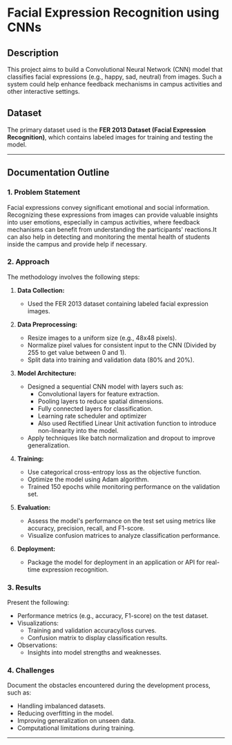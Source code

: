 # Facial Expression Recognition using CNNs

## Description
This project aims to build a Convolutional Neural Network (CNN) model that classifies facial expressions (e.g., happy, sad, neutral) from images. Such a system could help enhance feedback mechanisms in campus activities and other interactive settings.

## Dataset
The primary dataset used is the **FER 2013 Dataset (Facial Expression Recognition)**, which contains labeled images for training and testing the model.

---

## Documentation Outline

### 1. Problem Statement
Facial expressions convey significant emotional and social information. Recognizing these expressions from images can provide valuable insights into user emotions, especially in campus activities, where feedback mechanisms can benefit from understanding the participants' reactions.It can also help in detecting and monitoring the mental health of students inside the campus and provide help if necessary.

### 2. Approach
The methodology involves the following steps:

1. **Data Collection:**
   - Used the FER 2013 dataset containing labeled facial expression images.

2. **Data Preprocessing:**
   - Resize images to a uniform size (e.g., 48x48 pixels).
   - Normalize pixel values for consistent input to the CNN (Divided by 255 to get value between 0 and 1).
   - Split data into training and  validation data (80% and 20%).

3. **Model Architecture:**
   - Designed a sequential CNN model with layers such as:
     - Convolutional layers for feature extraction.
     - Pooling layers to reduce spatial dimensions.
     - Fully connected layers for classification.
     - Learning rate scheduler and optimizer
     - Also used Rectified Linear Unit activation function to introduce non-linearity into the model.
   - Apply techniques like batch normalization and dropout to improve generalization.

4. **Training:**
   - Use categorical cross-entropy loss as the objective function.
   - Optimize the model using Adam algorithm.
   - Trained 150 epochs while monitoring performance on the validation set.

5. **Evaluation:**
   - Assess the model's performance on the test set using metrics like accuracy, precision, recall, and F1-score.
   - Visualize confusion matrices to analyze classification performance.

6. **Deployment:**
   - Package the model for deployment in an application or API for real-time expression recognition.

### 3. Results
Present the following:
- Performance metrics (e.g., accuracy, F1-score) on the test dataset.
- Visualizations:
  - Training and validation accuracy/loss curves.
  - Confusion matrix to display classification results.
- Observations:
  - Insights into model strengths and weaknesses.

### 4. Challenges
Document the obstacles encountered during the development process, such as:
- Handling imbalanced datasets.
- Reducing overfitting in the model.
- Improving generalization on unseen data.
- Computational limitations during training.

---

